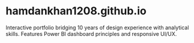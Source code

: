 # hamdankhan1208.github.io
Interactive portfolio bridging 10 years of design experience with analytical skills. Features Power BI dashboard principles and responsive UI/UX.
